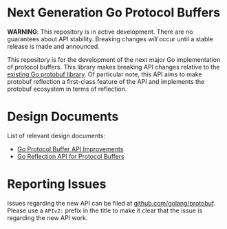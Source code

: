 # Next Generation Go Protocol Buffers

**WARNING**: This repository is in active development. There are no guarantees
about API stability. Breaking changes *will* occur until a stable release is
made and announced.

This repository is for the development of the next major Go implementation
of protocol buffers. This library makes breaking API changes relative to the
[existing Go protobuf library](https://github.com/golang/protobuf/tree/master).
Of particular note, this API aims to make protobuf reflection a first-class
feature of the API and implements the protobuf ecosystem in terms of reflection.

# Design Documents

List of relevant design documents:

* [Go Protocol Buffer API Improvements](https://goo.gl/wwiPVx)
* [Go Reflection API for Protocol Buffers](https://goo.gl/96gGnE)

# Reporting Issues

Issues regarding the new API can be filed at
[github.com/golang/protobuf](https://github.com/golang/protobuf/issues).
Please use a `APIv2:` prefix in the title to make it clear that
the issue is regarding the new API work.
